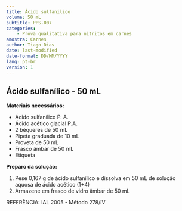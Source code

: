 ```yaml
---
title: Ácido sulfanílico
volume: 50 mL
subtitle: PPS-007
categories:
    - Prova qualitativa para nitritos em carnes
amostra: Carnes
author: Tiago Dias
date: last-modified
date-format: DD/MM/YYYY
lang: pt-br
version: 1
---
```


## Ácido sulfanílico - 50 mL

**Materiais necessários:**

- Ácido sulfanílico P. A.
- Ácido acético glacial P.A.
- 2 béqueres de 50 mL
- Pipeta graduada de 10 mL
- Proveta de 50 mL
- Frasco âmbar de 50 mL
- Etiqueta

**Preparo da solução:**

1. Pese 0,167 g de ácido sulfanílico e dissolva em 50 mL de solução aquosa de ácido acético (1+4)
2. Armazene em frasco de vidro âmbar de 50 mL

REFERÊNCIA: IAL 2005 - Método 278/IV
